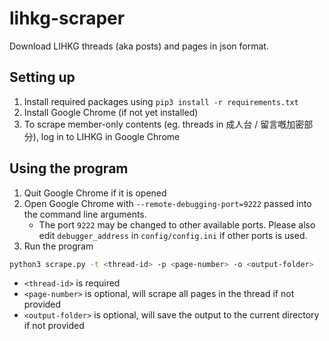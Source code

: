# lihkg-scraper

Download LIHKG threads (aka posts) and pages in json format.

## Setting up

1. Install required packages using `pip3 install -r requirements.txt`
2. Install Google Chrome (if not yet installed)
3. To scrape member-only contents (eg. threads in 成人台 / 留言嘅加密部分), log in to LIHKG in Google Chrome

## Using the program

1. Quit Google Chrome if it is opened
2. Open Google Chrome with `--remote-debugging-port=9222` passed into the command line arguments.
    - The port `9222` may be changed to other available ports. Please also edit `debugger_address` in `config/config.ini` if other ports is used.
3. Run the program

``` bash
python3 scrape.py -t <thread-id> -p <page-number> -o <output-folder>
```
- `<thread-id>` is required
- `<page-number>` is optional, will scrape all pages in the thread if not provided
- `<output-folder>` is optional, will save the output to the current directory if not provided
